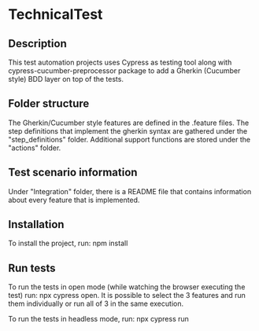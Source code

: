 # TechnicalTest

## Description

This test automation projects uses Cypress as testing tool along with cypress-cucumber-preprocessor package to add a Gherkin (Cucumber style) BDD layer on top of the tests.

## Folder structure

The Gherkin/Cucumber style features are defined in the .feature files.
The step definitions that implement the gherkin syntax are gathered under the "step_definitions" folder.
Additional support functions are stored under the "actions" folder.

## Test scenario information 

Under "Integration" folder, there is a README file that contains information about every feature that is implemented.

## Installation

To install the project, run: npm install

## Run tests

To run the tests in open mode (while watching the browser executing the test) run: npx cypress open. 
It is possible to select the 3 features and run them individually or run all of 3 in the same execution.

To run the tests in headless mode, run: npx cypress run
